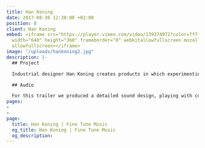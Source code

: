 ```yaml
---
title: Han Koning
date: 2017-08-30 12:38:00 +02:00
position: 8
client: Han Koning
embed: <iframe src="https://player.vimeo.com/video/139374972?color=ffffff&title=0&byline=0&portrait=0"
  width="640" height="360" frameborder="0" webkitallowfullscreen mozallowfullscreen
  allowfullscreen></iframe>
image: "/uploads/hankoning2.jpg"
description: |-
  ## Project

  Industrial designer Han Koning creates products in which experimenting with material and shape is a leading motif. Director Joshua Maldonado captured his way of designing in this video.

  ## Audio

  For this trailer we produced a detailed sound design, playing with contrast and various sound textures, in order to intensify the impact of the video.
pages:
- 
- 
page:
  title: Han Koning | Fine Tune Music
  og_title: Han Koning | Fine Tune Music
  og_description: 
---
```


